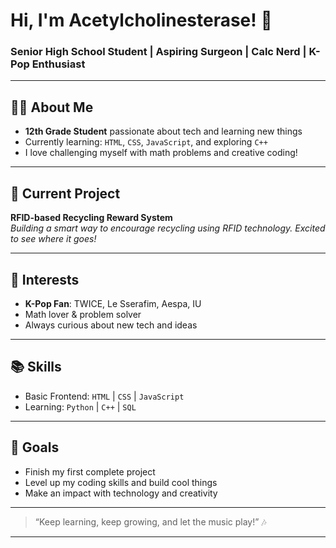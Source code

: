 # Hi, I'm Acetylcholinesterase! 👋

### Senior High School Student | Aspiring Surgeon | Calc Nerd | K-Pop Enthusiast 

---

## 👨‍🎓 About Me

- **12th Grade Student** passionate about tech and learning new things
- Currently learning: `HTML`, `CSS`, `JavaScript`, and exploring `C++`
- I love challenging myself with math problems and creative coding!

---

## 🚀 Current Project

**RFID-based Recycling Reward System**  
*Building a smart way to encourage recycling using RFID technology. Excited to see where it goes!*

---

## 🎵 Interests

- **K-Pop Fan**: TWICE, Le Sserafim, Aespa, IU
- Math lover & problem solver
- Always curious about new tech and ideas

---

## 📚 Skills

- Basic Frontend: `HTML` | `CSS` | `JavaScript`
- Learning: `Python` | `C++` | `SQL` 

---

## 🌱 Goals

- Finish my first complete project
- Level up my coding skills and build cool things
- Make an impact with technology and creativity

---

> “Keep learning, keep growing, and let the music play!” 🎶

---

